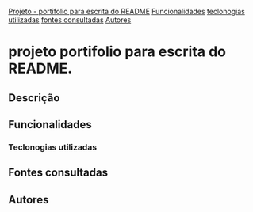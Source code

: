 [Projeto - portifolio para escrita do README]()
[Funcionalidades](#funcionalidades)
[teclonogias utilizadas](#teclonogias-utilizadas)
[fontes consultadas](#fontes-consultadas)
[Autores](#autores)

# projeto portifolio para escrita do README.

## Descrição

## Funcionalidades

### Teclonogias utilizadas

## Fontes consultadas

## Autores